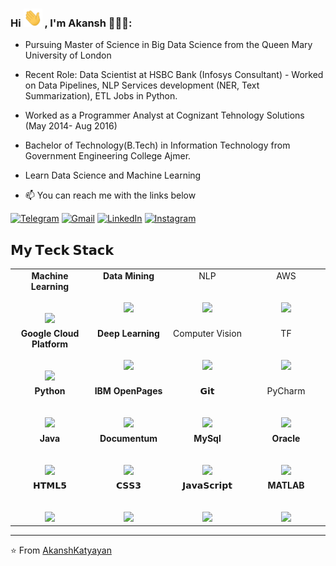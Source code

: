 

### Hi  <img src="https://raw.githubusercontent.com/parth-27/parth-27/master/Hi.gif" width="30px"> , I'm Akansh 👨🏻‍💻:

- Pursuing Master of Science in Big Data Science from the Queen Mary University of London
- Recent Role: Data Scientist at HSBC Bank (Infosys Consultant) - Worked on Data Pipelines, NLP Services development (NER, Text Summarization), ETL Jobs in Python.
- Worked as a Programmer Analyst at Cognizant Tehnology Solutions (May 2014- Aug 2016)
- Bachelor of Technology(B.Tech) in Information Technology from Government Engineering College Ajmer.
- Learn Data Science and Machine Learning

- :mailbox: You can reach me with the links below

[![Telegram](https://img.shields.io/badge/-TELEGRAM-2CA5E0?style=for-the-badge&logo=telegram&logoColor=white)](https://t.me/akanshkatyayan)
[![Gmail](https://img.shields.io/badge/-GMAIL-D14836?style=for-the-badge&logo=gmail&logoColor=white)](mailto:akanshkat@gmail.com)
[![LinkedIn](https://img.shields.io/badge/-LINKEDIN-0077B5?style=for-the-badge&logo=linkedin&logoColor=white)](https://www.linkedin.com/in/akanshkatyayan/)
[![Instagram](https://img.shields.io/badge/-INSTAGRAM-0077B5?style=for-the-badge&logo=Instagram&logoColor=white)](https://www.instagram.com/cosmosoncam/)


## 𝗠𝘆 𝗧𝗲𝗰𝗸 𝗦𝘁𝗮𝗰𝗸

<table>
  <tbody>
    <tr valign="top">
        <td width="25%" align="center">
        <span><strong>Machine Learning</strong>
        </span><br><br><br>
        <img height="64px" src="https://cdn2.iconfinder.com/data/icons/artificial-intelligence-137/64/ai-artificial_intelligence-learning_machine-brain-weak-1024.png">
      </td>
      <td width="25%" align="center">
        <span><strong>Data Mining</strong>
        </span><br><br><br>
        <img height="64px" src="https://cdn0.iconfinder.com/data/icons/big-data-1-1/128/Business-Intelligence-Identification-Extraction-Analysis-Data-1024.png">
      </td>
      <td width="25%" align="center">
        <span>NLP</span><br><br><br>
        <img height="64px" src="https://cdn3.iconfinder.com/data/icons/artificial-intelligence-125/62/natural-language-processing-linguistics-system-1024.png">
      </td>
      <td width="25%" align="center">
        <span>AWS</span><br><br><br>
        <img height="64px" src="https://worldvectorlogo.com/download/amazon-web-services-2.svg">
      </td>
    </tr>
    <tr valign="top">
        <td width="25%" align="center">
        <span><strong>Google Cloud Platform</strong>
        </span><br><br><br>
        <img height="64px" src="https://cdn2.iconfinder.com/data/icons/artificial-intelligence-137/64/ai-artificial_intelligence-learning_machine-brain-weak-1024.png">
      </td>
      <td width="25%" align="center">
        <span><strong>Deep Learning</strong>
        </span><br><br><br>
        <img height="64px" src="https://cdn0.iconfinder.com/data/icons/big-data-1-1/128/Business-Intelligence-Identification-Extraction-Analysis-Data-1024.png">
      </td>
      <td width="25%" align="center">
        <span>Computer Vision</span><br><br><br>
        <img height="64px" src="https://cdn3.iconfinder.com/data/icons/artificial-intelligence-125/62/natural-language-processing-linguistics-system-1024.png">
      </td>
      <td width="25%" align="center">
        <span>TF</span><br><br><br>
        <img height="64px" src="https://worldvectorlogo.com/download/amazon-web-services-2.svg">
      </td>
    </tr>
    <tr valign="top">
        <td width="25%" align="center">
        <span><strong>Python</strong>
        </span><br><br><br>
        <img height="64px" src="https://cdn4.iconfinder.com/data/icons/logos-and-brands/512/267_Python_logo-128.png">
      </td>
      <td width="25%" align="center">
        <span><strong>IBM OpenPages</strong>
        </span><br><br><br>
        <img height="64px" src="https://cdn.worldvectorlogo.com/logos/openpages.svg">
      </td>
      <td width="25%" align="center">
        <span>𝗚𝗶𝘁</span><br><br><br>
        <img height="64px" src="https://www.vectorlogo.zone/logos/github/github-ar21.svg">
      </td>
      <td width="25%" align="center">
        <span>PyCharm</span><br><br><br>
        <img height="64px" src="https://cdn.svgporn.com/logos/pycharm.svg">
      </td>
    </tr>
    <tr valign="top">
      <td width="25%" align="center">
        <span><strong>Java</strong></span><br><br><br>
        <img height="64px" src="https://www.vectorlogo.zone/logos/java/java-ar21.svg">
      </td>
      <td width="25%" align="center">
        <span><strong>Documentum</strong></span><br><br><br>
        <img height="64px" src="https://worldvectorlogo.com/download/documentum.svg">
      </td>
      <td width="25%" align="center">
        <span><strong>MySql</strong></span><br><br><br>
        <img height="64px" src="https://www.vectorlogo.zone/logos/mysql/mysql-ar21.svg">
      </td>
      <td width="25%" align="center">
        <span><strong>Oracle</strong></span><br><br><br>
        <img height="64px" src="https://www.vectorlogo.zone/util/preview.html?image=/logos/oracle/oracle-ar21.svg">
      </td>
    </tr>
    <tr valign="top">
      <td width="25%" align="center">
        <span>𝗛𝗧𝗠𝗟𝟱</span><br><br><br>
        <img height="64px" src="https://cdn.svgporn.com/logos/html-5.svg">
      </td>
      <td width="25%" align="center">
        <span>𝗖𝗦𝗦𝟯</span><br><br><br>
        <img height="64px" src="https://cdn.svgporn.com/logos/css-3.svg">
      </td>
      <td width="25%" align="center">
        <span>𝗝𝗮𝘃𝗮𝗦𝗰𝗿𝗶𝗽𝘁</span><br><br><br>
        <img height="64px" src="https://cdn.svgporn.com/logos/javascript.svg">
      </td>
      <td width="25%" align="center">
        <span><strong>MATLAB</strong>
        </span><br><br><br>
        <img height="64px" src="matlab-seeklogo.com.svg">
      </td>
    </tr>
    
  </tbody>
</table>
<hr>


⭐️ From [AkanshKatyayan](https://github.com/akanshkatyayan)
